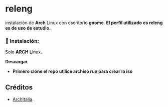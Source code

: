 # releng

instalación de **Arch** Linux con escritorio **gnome**.
**El perfil utilizado es releng es de uso de estudio.**


### 💾 Instalación:
Solo **ARCH** Linux.

<b>Descargar</b>
- **Primero clone el repo utilice archiso run para crear la iso**


## Créditos
- [ArchItalia](https://github.com/ArchItalia).

